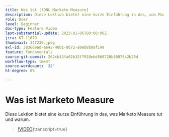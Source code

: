 ```yaml
---
title: Was ist [!DNL Marketo Measure]
description: Diese Lektion bietet eine kurze Einführung in das, was Marketo Measure tut und warum.
role: User
level: Beginner
doc-type: Feature Video
last-substantial-update: 2023-01-06T00:00:00Z
jira: KT-11679
thumbnail: 347236.jpeg
exl-id: 383669ad-a642-48b1-9b72-a8eb8b8af149
feature: Fundamentals
source-git-commit: 262cb13fa02b32f7918ebd569720b80078c2b28d
workflow-type: tm+mt
source-wordcount: '32'
ht-degree: 0%

---
```


# Was ist Marketo Measure

Diese Lektion bietet eine kurze Einführung in das, was Marketo Measure tut und warum.

>[!VIDEO](https://video.tv.adobe.com/v/347236/?learn=on){transcript=true}
